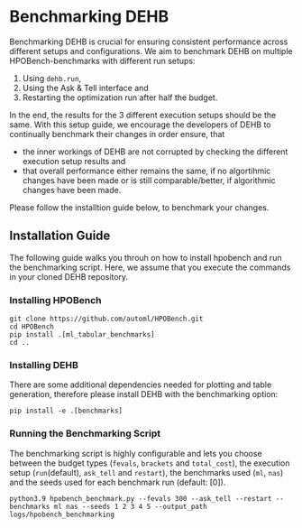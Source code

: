 # Benchmarking DEHB
Benchmarking DEHB is crucial for ensuring consistent performance across different setups and configurations. We aim to benchmark DEHB on multiple HPOBench-benchmarks with different run setups:

1. Using `dehb.run`,
2. Using the Ask & Tell interface and
3. Restarting the optimization run after half the budget.

In the end, the results for the 3 different execution setups should be the same. With this setup guide, we encourage the developers of DEHB to continually benchmark their changes in order ensure, that 

- the inner workings of DEHB are not corrupted by checking the different execution setup results and
- that overall performance either remains the same, if no algortihmic changes have been made or is still comparable/better, if algorithmic changes have been made.

Please follow the installtion guide below, to benchmark your changes.

## Installation Guide
The following guide walks you throuh on how to install hpobench and run the benchmarking script. Here, we assume that you execute the commands in your cloned DEHB repository.
### Installing HPOBench
```
git clone https://github.com/automl/HPOBench.git
cd HPOBench 
pip install .[ml_tabular_benchmarks]
cd ..
```
### Installing DEHB
There are some additional dependencies needed for plotting and table generation, therefore please install DEHB with the benchmarking option:
```
pip install -e .[benchmarks]
```
### Running the Benchmarking Script
The benchmarking script is highly configurable and lets you choose between the budget types (`fevals`, `brackets` and `total_cost`), the execution setup (`run`(default), `ask_tell` and `restart`), the benchmarks used (`ml`, `nas`) and the seeds used for each benchmark run (default: [0]). 
```
python3.9 hpobench_benchmark.py --fevals 300 --ask_tell --restart --benchmarks ml nas --seeds 1 2 3 4 5 --output_path logs/hpobench_benchmarking
```